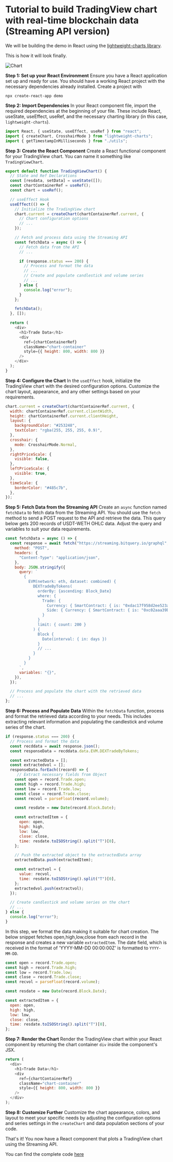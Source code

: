 # Tutorial to build TradingView chart with real-time blockchain data (Streaming API version)

We will be building the demo in React using the [lightweight-charts library](https://tradingview.github.io/lightweight-charts/).

This is how it will look finally.

![Chart](/img/ApplicationExamples/tradingview.png)

**Step 1: Set up your React Environment**
Ensure you have a React application set up and ready for use. You should have a working React project with the necessary dependencies already installed. Create a project with

```
npx create-react-app demo
```

**Step 2: Import Dependencies**
In your React component file, import the required dependencies at the beginning of your file. These include React, useState, useEffect, useRef, and the necessary charting library (in this case, `lightweight-charts`).

```javascript
import React, { useState, useEffect, useRef } from "react";
import { createChart, CrosshairMode } from "lightweight-charts";
import { getTimestampInMilliseconds } from "./utils";
```

**Step 3: Create the React Component**
Create a React functional component for your TradingView chart. You can name it something like `TradingViewChart`.

```javascript
export default function TradingViewChart() {
  // State and Ref Declarations
  const [resdata, setData] = useState([]);
  const chartContainerRef = useRef();
  const chart = useRef();

  // useEffect Hook
  useEffect(() => {
    // Initialize the TradingView chart
    chart.current = createChart(chartContainerRef.current, {
      // Chart configuration options
      // ...
    });

    // Fetch and process data using the Streaming API
    const fetchData = async () => {
      // Fetch data from the API
      // ...

      if (response.status === 200) {
        // Process and format the data
        // ...
        // Create and populate candlestick and volume series
        // ...
      } else {
        console.log("error");
      }
    };

    fetchData();
  }, []);

  return (
    <div>
      <h1>Trade Data</h1>
      <div
        ref={chartContainerRef}
        className="chart-container"
        style={{ height: 800, width: 800 }}
      />
    </div>
  );
}
```

**Step 4: Configure the Chart**
In the `useEffect` hook, initialize the TradingView chart with the desired configuration options. Customize the chart layout, appearance, and any other settings based on your requirements.

```javascript
chart.current = createChart(chartContainerRef.current, {
  width: chartContainerRef.current.clientWidth,
  height: chartContainerRef.current.clientHeight,
  layout: {
    backgroundColor: "#253248",
    textColor: "rgba(255, 255, 255, 0.9)",
  },
  crosshair: {
    mode: CrosshairMode.Normal,
  },
  rightPriceScale: {
    visible: false,
  },
  leftPriceScale: {
    visible: true,
  },
  timeScale: {
    borderColor: "#485c7b",
  },
});
```

**Step 5: Fetch Data from the Streaming API**
Create an `async` function named `fetchData` to fetch data from the Streaming API. You should use the `fetch` method to send a POST request to the API and retrieve the data. This query below gets 200 records of USDT-WETH OHLC data. Adjust the query and variables to suit your data requirements.

```javascript
const fetchData = async () => {
  const response = await fetch("https://streaming.bitquery.io/graphql", {
    method: "POST",
    headers: {
      "Content-Type": "application/json",
    },
    body: JSON.stringify({
      query: `
        {
          EVM(network: eth, dataset: combined) {
            DEXTradeByTokens(
              orderBy: {ascending: Block_Date}
              where: {
                Trade: {
                  Currency: { SmartContract: { is: "0xdac17f958d2ee523a2206206994597c13d831ec7" } },
                  Side: { Currency: { SmartContract: { is: "0xc02aaa39b223fe8d0a0e5c4f27ead9083c756cc2" } } }
                }
              }
              limit: { count: 200 }
            ) {
              Block {
                Date(interval: { in: days })
              }
              // ...
            }
          }
        }
      `,
      variables: "{}",
    }),
  });

  // Process and populate the chart with the retrieved data
  // ...
};
```

**Step 6: Process and Populate Data**
Within the `fetchData` function, process and format the retrieved data according to your needs. This includes extracting relevant information and populating the candlestick and volume series of the chart.

```javascript
if (response.status === 200) {
  // Process and format the data
  const recddata = await response.json();
  const responseData = recddata.data.EVM.DEXTradeByTokens;

  const extractedData = [];
  const extractedvol = [];
  responseData.forEach((record) => {
     // Extract necessary fields from Object
    const open = record.Trade.open;
    const high = record.Trade.high;
    const low = record.Trade.low;
    const close = record.Trade.close;
    const recvol = parseFloat(record.volume);

    const resdate = new Date(record.Block.Date);

    const extractedItem = {
      open: open,
      high: high,
      low: low,
      close: close,
      time: resdate.toISOString().split("T")[0],
    };

    // Push the extracted object to the extractedData array
    extractedData.push(extractedItem);

    const extractvol = {
      value: recvol,
      time: resdate.toISOString().split("T")[0],
    };
    extractedvol.push(extractvol);
  });

  // Create candlestick and volume series on the chart
  // ...
} else {
  console.log("error");
}
```

In this step, we format the data making it suitable for chart creation. The below snippet fetches open,high,low,close from each record in the response and creates a new variable `extractedItem`. The date field, which is received in the format of 'YYYY-MM-DD 00:00:00Z' is formatted to `YYYY-MM-DD`.

```javascript
const open = record.Trade.open;
const high = record.Trade.high;
const low = record.Trade.low;
const close = record.Trade.close;
const recvol = parseFloat(record.volume);

const resdate = new Date(record.Block.Date);

const extractedItem = {
  open: open,
  high: high,
  low: low,
  close: close,
  time: resdate.toISOString().split("T")[0],
};
```

**Step 7: Render the Chart**
Render the TradingView chart within your React component by returning the chart container `div` inside the component's JSX.

```javascript
return (
  <div>
    <h1>Trade Data</h1>
    <div
      ref={chartContainerRef}
      className="chart-container"
      style={{ height: 800, width: 800 }}
    />
  </div>
);
```

**Step 8: Customize Further**
Customize the chart appearance, colors, and layout to meet your specific needs by adjusting the configuration options and series settings in the `createChart` and data population sections of your code.

That's it! You now have a React component that plots a TradingView chart using the Streaming API. 

You can find the complete code [here](https://github.com/bitquery/tradingview-react-v2-example)